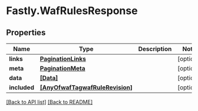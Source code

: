 # Fastly.WafRulesResponse

## Properties

Name | Type | Description | Notes
------------ | ------------- | ------------- | -------------
**links** | [**PaginationLinks**](PaginationLinks.md) |  | [optional] 
**meta** | [**PaginationMeta**](PaginationMeta.md) |  | [optional] 
**data** | [**[Data]**](Data.md) |  | [optional] 
**included** | [**[AnyOfwafTagwafRuleRevision]**](AnyOfwafTagwafRuleRevision.md) |  | [optional] 



[[Back to API list]](../../README.md#endpoints) [[Back to README]](../../README.md)
